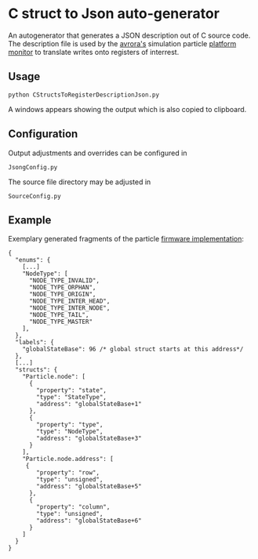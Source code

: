 C struct to Json auto-generator
===============================
An autogenerator that generates a JSON description out of C source code. 
The description file is used by the [avrora's](http://compilers.cs.ucla.edu/avrora/) 
simulation particle [platform monitor](https://github.com/ProgrammableMatter/avrora-particle-platform) to translate 
writes onto registers of interrest.


Usage
-----
    python CStructsToRegisterDescriptionJson.py
    
A windows appears showing the output which is also copied to clipboard.


Configuration
-------------
Output adjustments and overrides can be configured in 
    
    JsongConfig.py
    
The source file directory may be adjusted in 

    SourceConfig.py

Example 
-------
Exemplary generated fragments of the particle 
[firmware implementation](https://github.com/ProgrammableMatter/particle-firmware):

    {
      "enums": {
        [...]
        "NodeType": [
          "NODE_TYPE_INVALID",
          "NODE_TYPE_ORPHAN",
          "NODE_TYPE_ORIGIN",
          "NODE_TYPE_INTER_HEAD",
          "NODE_TYPE_INTER_NODE",
          "NODE_TYPE_TAIL",
          "NODE_TYPE_MASTER"
        ],
      },
      "labels": {
        "globalStateBase": 96 /* global struct starts at this address*/
      },
      [...]
      "structs": {
        "Particle.node": [
          {
            "property": "state",
            "type": "StateType",
            "address": "globalStateBase+1"
          },
          {
            "property": "type",
            "type": "NodeType",
            "address": "globalStateBase+3"
          }
        ],
        "Particle.node.address": [
         {
            "property": "row",
            "type": "unsigned",
            "address": "globalStateBase+5"
          },
          {
            "property": "column",
            "type": "unsigned",
            "address": "globalStateBase+6"
          }
        ]
      }
    }
